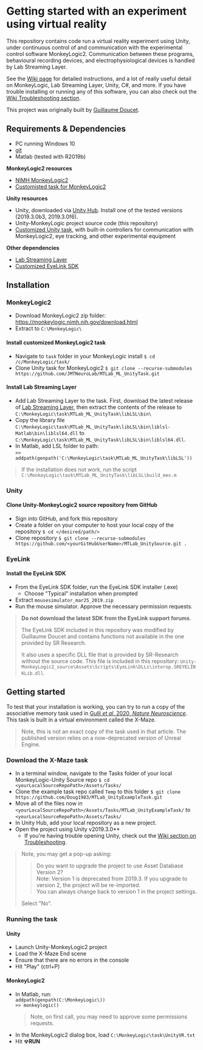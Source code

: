 # Getting started with an experiment using virtual reality

This repository contains code run a virtual reality experiment using Unity, under continuous control of and communication with the experimental control software MonkeyLogic2. Communication between these programs, behavioural recording devices, and electrophysiological devices is handled by Lab Streaming Layer. 

See the [Wiki page](https://github.com/Doug1983/MTLab_UnitySource/wiki/1.-Installation) for detailed instructions, and a lot of really useful detail on MonkeyLogic, Lab Streaming Layer, Unity, C#, and more. If you have trouble installing or running any of this software, you can also check out the [Wiki Troubleshooting section](https://github.com/Doug1983/MTLab_UnitySource/wiki/5.-Misc-and-Troubleshooting). 

This project was originally built by [Guillaume Doucet](https://www.github.com/Doug1983/).

## Requirements & Dependencies
* PC running Windows 10
* [git](https://git-scm.com/download/win)
* Matlab (tested with R2019b)

**MonkeyLogic2 resources** <br>  
* [NIMH MonkeyLogic2](https://monkeylogic.nimh.nih.gov/download.html)
* [Customisted task for MonkeyLogic2](https://github.com/JMTNeuroLab/MTLab_ML_UnityTask.git)

**Unity resources** <br>
* Unity, downloaded via [Unity Hub](https://unity3d.com/get-unity/download). Install one of the tested versions (2019.3.0b3, 2019.3.0f6). 
* Unity-MonkeyLogic project source code (this repository)
* [Customized Unity task](https://github.com/JMTNeuroLab/MTLab_ML_UnityTask.git), with built-in controllers for communication with MonkeyLogic2, eye tracking, and other experimental equipment

**Other dependencies** <br>  
* [Lab Streaming Layer](https://github.com/labstreaminglayer/liblsl-Matlab/releases)
* [Customized EyeLink SDK](https://drive.google.com/drive/folders/1ggGMG3ZsGim3Runcfe7JXZoaC2rzDwap)

## Installation

### MonkeyLogic2
* Download MonkeyLogic2 zip folder: https://monkeylogic.nimh.nih.gov/download.html
* Extract to `C:\MonkeyLogic\`

#### Install customized MonkeyLogic2 task
* Navigate to `task` folder in your MonkeyLogic install
  `$ cd /c/MonkeyLogic/task/`
* Clone Unity task for MonkeyLogic2
  `$ git clone --recurse-submodules https://github.com/JMTNeuroLab/MTLab_ML_UnityTask.git `
  
#### Install Lab Streaming Layer
* Add Lab Streaming Layer to the task. First, download the latest release of [Lab Streaming Layer](https://github.com/labstreaminglayer/liblsl-Matlab/releases), then extract the contents of the release to `C:\MonkeyLogic\task\MTLab_ML_UnityTask\libLSL\bin\`
* Copy the library file `C:\MonkeyLogic\task\MTLab_ML_UnityTask\libLSL\bin\liblsl-Matlab\bin\liblsl64.dll` to `C:\MonkeyLogic\task\MTLab_ML_UnityTask\libLSL\bin\liblsl64.dll`.
* In Matlab, add LSL folder to path: <br>
  `>> addpath(genpath('C:\MonkeyLogic\task\MTLab_ML_UnityTask\libLSL'))`
> If the installation does not work, run the script `C:\MonkeyLogic\task\MTLab_ML_UnityTask\libLSL\build_mex.m`

### Unity

#### Clone Unity-MonkeyLogic2 source repository from GitHub
* Sign into GitHub, and fork this repository
* Create a folder on your computer to host your local copy of the repository
  `$ cd </desired/path/>`
* Clone repository
  `$ git clone --recurse-submodules https://github.com/<yourGitHubUserName>/MTLab_UnitySource.git .`

### EyeLink

#### Install the EyeLink SDK
* From the EyeLink SDK folder, run the EyeLink SDK installer (.exe)
	* Choose "Typical" installation when prompted
* Extract `mousesimulator_mar25_2019.zip`
* Run the mouse simulator. Approve the necessary permission requests. 
> **Do not download the latest SDK from the EyeLink support forums**.
> 
> The EyeLink SDK included in this repository was modified by Guillaume Doucet and contains functions not available in the one provided by SR Research.
>      
> It also uses a specific DLL file that is provided by SR-Research without the source code. This file is included in this repository: `Unity-MonkeyLogic2_source\Assets\Scripts\EyeLink\DLLs\interop.SREYELINKLib.dll`.

## Getting started

To test that your installation is working, you can try to run a copy of the associative memory task used in [Gulli <em>et al.</em> 2020, <em>Nature Neuroscience</em>](https://www.nature.com/articles/s41593-019-0548-3). This task is built in a virtual environment called the X-Maze. 
> Note, this is not an exact copy of the task used in that article. The published version relies on a now-deprecated version of Unreal Engine. 

### Download the X-Maze task
* In a terminal window, navigate to the Tasks folder of your local MonkeyLogic-Unity Source repo
  `$ cd <yourLocalSourceRepoPath>/Assets/Tasks/`
* Clone the example task repo called `Temp` to this folder 
  `$ git clone https://github.com/Doug1983/MTLab_UnityExampleTask.git`
* Move all of the files now in `<yourLocalSourceRepoPath>/Assets/Tasks/MTLab_UnityExampleTask/` to `<yourLocalSourceRepoPath>/Assets/Tasks/`
* In Unity Hub, add your local repository as a new project. 
* Open the project using Unity v2019.3.0**
     * If you're having trouble opening Unity, check out the [Wiki section on Troubleshooting](https://github.com/Doug1983/MTLab_UnitySource/wiki/5.-Misc-and-Troubleshooting).

> Note, you may get a pop-up asking: 
>> 
>> Do you want to upgrade the project to use Asset Database Version 2? <br>
>> Note: Version 1 is deprecated from 2019.3. If you upgrade to version 2, the project will be re-imported. <br> 
>> You can always change back to version 1 in the project settings. <br>
>> 
> Select "No". 

### Running the task
#### Unity
 * Launch Unity-MonkeyLogic2 project
 * Load the X-Maze End scene
 * Ensure that there are no errors in the console
 * Hit "Play" (ctrl+P)

#### MonkeyLogic2 
* In Matlab, run: <br>
  `addpath(genpath(C:\MonkeyLogic\))`<br>
  `>> monkeylogic()`
  > Note, on first call, you may need to approve some permissions requests. 
* In the MonkeyLogic2 dialog box, load `C:\MonkeyLogic\task\UnityVR.txt`
* Hit &#x2622;**RUN**
